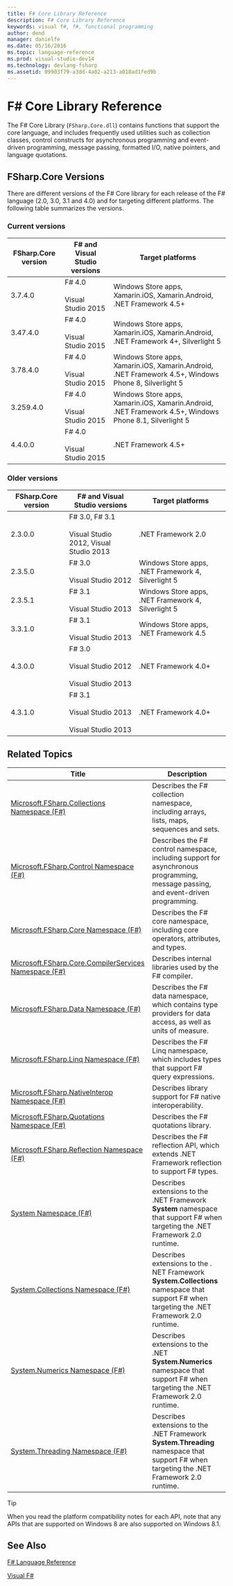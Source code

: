 ```yaml
---
title: F# Core Library Reference
description: F# Core Library Reference
keywords: visual f#, f#, functional programming
author: dend
manager: danielfe
ms.date: 05/16/2016
ms.topic: language-reference
ms.prod: visual-studio-dev14
ms.technology: devlang-fsharp
ms.assetid: 09903f79-a3dd-4a02-a213-a018ad1fed9b 
---
```


# F# Core Library Reference

The F# Core Library (`FSharp.Core.dll`) contains functions that support the core language, and includes frequently used utilities such as collection classes, control constructs for asynchronous programming and event-driven programming, message passing, formatted I/O, native pointers, and language quotations.


## FSharp.Core Versions
There are different versions of the F# Core library for each release of the F# language (2.0, 3.0, 3.1 and 4.0) and for targeting different platforms. The following table summarizes the versions.

### Current versions

|FSharp.Core version|F# and Visual Studio versions|Target platforms|
|-------------------|-----------------------------|----------------|
|3.7.4.0|F# 4.0<br /><br />Visual Studio 2015|Windows Store apps, Xamarin.iOS, Xamarin.Android, .NET Framework 4.5+|
|3.47.4.0|F# 4.0<br /><br />Visual Studio 2015|Windows Store apps, Xamarin.iOS, Xamarin.Android, .NET Framework 4+, Silverlight 5|
|3.78.4.0|F# 4.0<br /><br />Visual Studio 2015|Windows Store apps, Xamarin.iOS, Xamarin.Android, .NET Framework 4.5+, Windows Phone 8, Silverlight 5|
|3.259.4.0|F# 4.0<br /><br />Visual Studio 2015|Windows Store apps, Xamarin.iOS, Xamarin.Android, .NET Framework 4.5+, Windows Phone 8.1, Silverlight 5|
|4.4.0.0|F# 4.0<br /><br />Visual Studio 2015|.NET Framework 4.5+|

### Older versions

|FSharp.Core version|F# and Visual Studio versions|Target platforms|
|-------------------|-----------------------------|----------------|
|2.3.0.0|F# 3.0, F# 3.1<br /><br />Visual Studio 2012, Visual Studio 2013|.NET Framework 2.0|
|2.3.5.0|F# 3.0<br /><br />Visual Studio 2012|Windows Store apps, .NET Framework 4, Silverlight 5|
|2.3.5.1|F# 3.1<br /><br />Visual Studio 2013|Windows Store apps, .NET Framework 4, Silverlight 5|
|3.3.1.0|F# 3.1<br /><br />Visual Studio 2013|Windows Store apps, .NET Framework 4.5|
|4.3.0.0|F# 3.0<br /><br />Visual Studio 2012<br /><br />Visual Studio 2013|.NET Framework 4.0+|
|4.3.1.0|F# 3.1<br /><br />Visual Studio 2013<br /><br />Visual Studio 2013|.NET Framework 4.0+|


## Related Topics


|Title|Description|
|-----|-----------|
|[Microsoft.FSharp.Collections Namespace &#40;F&#35;&#41;](Microsoft.FSharp.Collections-Namespace-%5BFSharp%5D.md)|Describes the F# collection namespace, including arrays, lists, maps, sequences and sets.|
|[Microsoft.FSharp.Control Namespace &#40;F&#35;&#41;](Microsoft.FSharp.Control-Namespace-%5BFSharp%5D.md)|Describes the F# control namespace, including support for asynchronous programming, message passing, and event-driven programming.|
|[Microsoft.FSharp.Core Namespace &#40;F&#35;&#41;](Microsoft.FSharp.Core-Namespace-%5BFSharp%5D.md)|Describes the F# core namespace, including core operators, attributes, and types.|
|[Microsoft.FSharp.Core.CompilerServices Namespace &#40;F&#35;&#41;](Microsoft.FSharp.Core.CompilerServices-Namespace-%5BFSharp%5D.md)|Describes internal libraries used by the F# compiler.|
|[Microsoft.FSharp.Data Namespace &#40;F&#35;&#41;](Microsoft.FSharp.Data-Namespace-%5BFSharp%5D.md)|Describes the F# data namespace, which contains type providers for data access, as well as units of measure.|
|[Microsoft.FSharp.Linq Namespace &#40;F&#35;&#41;](Microsoft.FSharp.Linq-Namespace-%5BFSharp%5D.md)|Describes the F# Linq namespace, which includes types that support F# query expressions.|
|[Microsoft.FSharp.NativeInterop Namespace &#40;F&#35;&#41;](Microsoft.FSharp.NativeInterop-Namespace-%5BFSharp%5D.md)|Describes library support for F# native interoperability.|
|[Microsoft.FSharp.Quotations Namespace &#40;F&#35;&#41;](Microsoft.FSharp.Quotations-Namespace-%5BFSharp%5D.md)|Describes the F# quotations library.|
|[Microsoft.FSharp.Reflection Namespace &#40;F&#35;&#41;](Microsoft.FSharp.Reflection-Namespace-%5BFSharp%5D.md)|Describes the F# reflection API, which extends .NET Framework reflection to support F# types.|
|[System Namespace &#40;F&#35;&#41;](System-Namespace-%5BFSharp%5D.md)|Describes extensions to the .NET Framework **System** namespace that support F# when targeting the .NET Framework 2.0 runtime.|
|[System.Collections Namespace &#40;F&#35;&#41;](System.Collections-Namespace-%5BFSharp%5D.md)|Describes extensions to the . NET Framework **System.Collections** namespace that support F# when targeting the .NET Framework 2.0 runtime.|
|[System.Numerics Namespace &#40;F&#35;&#41;](System.Numerics-Namespace-%5BFSharp%5D.md)|Describes extensions to the .NET **System.Numerics** namespace that support F# when targeting the .NET Framework 2.0 runtime.|
|[System.Threading Namespace &#40;F&#35;&#41;](System.Threading-Namespace-%5BFSharp%5D.md)|Describes extensions to the .NET Framework **System.Threading** namespace that support F# when targeting the .NET Framework 2.0 runtime.|

>[!TIP] 
When you read the platform compatibility notes for each API, note that any APIs that are supported on Windows 8 are also supported on Windows 8.1.


## See Also
[F&#35; Language Reference](FSharp-Language-Reference.md)

[Visual F&#35;](Visual-FSharp.md)